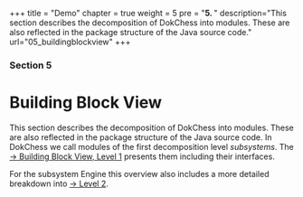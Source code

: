 +++
title = "Demo"
chapter = true
weight = 5
pre = "<b>5. </b>"
description="This section describes the decomposition of DokChess into modules. These are also reflected in the package structure of the Java source code."
url="05_buildingblockview"
+++

### Section 5

# Building Block View

This section describes the decomposition of DokChess into modules. These are also reflected in the package structure of the Java source code.
In DokChess we call modules of the first decomposition level _subsystems_.
The [→ Building Block View, Level 1](/en/05_buildingblockview/01_level1/) presents them including their interfaces.

For the subsystem Engine this overview also includes a more detailed breakdown into [→ Level 2](/en/05_buildingblockview/06_level_2_engine/).
